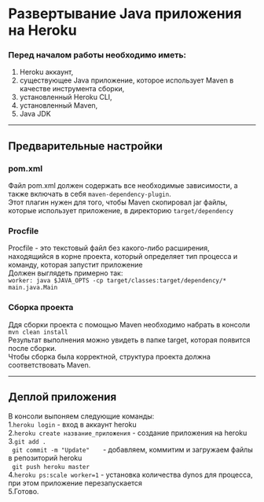 # Развертывание Java приложения на Heroku
### Перед началом работы необходимо иметь: <br>
1) Heroku аккаунт,<br>
2) существующее Java приложение, которое использует Maven в качестве инструмента сборки,<br>
3) установленный Heroku CLI,<br>
4) установленный Maven,<br>
5) Java JDK<br>
***
## Предварительные настройки
### pom.xml
Файл pom.xml должен содержать все необходимые зависимости, а также включать в себя `maven-dependency-plugin`.<br>
Этот плагин нужен для того, чтобы Maven скопировал jar файлы, которые использует приложение, в директорию `target/dependency` <br>
### Procfile
Procfile - это текстовый файл без какого-либо расширения, находящийся в корне проекта, который определяет тип процесса и команду, которая запустит приложение<br>
Должен выглядеть примерно так:<br>
  `worker: java $JAVA_OPTS -cp target/classes:target/dependency/* main.java.Main`
### Сборка проекта
Ддя сборки проекта с помощью Maven необходимо набрать в консоли `mvn clean install`<br>
Результат выполнения можно увидеть в папке target, которая появится после сборки.<br>
Чтобы сборка была корректной, структура проекта должна соответствовать Maven.<br>
***
## Деплой приложения
В консоли выпоняем следующие команды:<br>
1.`heroku login` - вход в аккаунт heroku<br>
2.`heroku create название_приложения` - создание приложения на heroku<br>
3.`git add .`<br>
 &nbsp; `git commit -m "Update"`  &nbsp; &nbsp; &nbsp; - добавляем, коммитим и загружаем файлы в репозиторий heroku<br>
 &nbsp; `git push heroku master`<br>
4.`heroku ps:scale worker=1` - установка количества dynos для процесса, при этом приложение перезапускается<br>
5.Готово.
